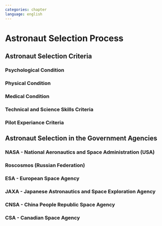 ```yaml
---
categories: chapter
language: english
---
```


# Astronaut Selection Process

## Astronaut Selection Criteria

### Psychological Condition

### Physical Condition

### Medical Condition

### Technical and Science Skills Criteria

### Pilot Experiance Criteria

## Astronaut Selection in the Government Agencies

### NASA - National Aeronautics and Space Administration (USA)

### Roscosmos (Russian Federation)

### ESA - European Space Agency

### JAXA - Japanese Astronautics and Space Exploration Agency

### CNSA - China People Republic Space Agency

### CSA - Canadian Space Agency
